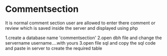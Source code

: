 # Commentsection
It is normal comment section user are allowed to enter there comment or review which is saved inside the server and displayed using php 

1.create a database name 'commentsection' 
2.open dbh file and change the servername username....with yours
3.open file sql and copy the sql code and paste in server to create the required table
